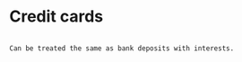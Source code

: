 # Credit cards

~~~admonish question title="Credit card"

Can be treated the same as bank deposits with interests.

~~~
